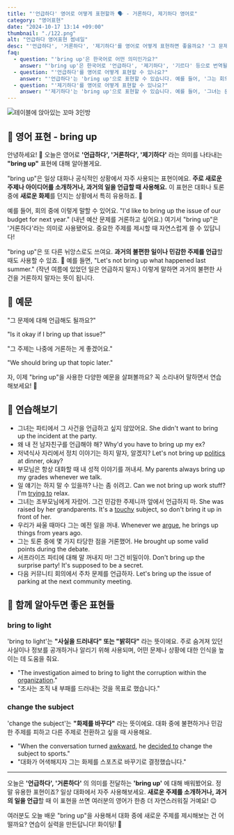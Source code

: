 ```yaml
---
title: "'언급하다' 영어로 어떻게 표현할까 🗣️ - 거론하다, 제기하다 영어로"
category: "영어표현"
date: "2024-10-17 13:14 +09:00"
thumbnail: "./122.png"
alt: "언급하다 영어표현 썸네일"
desc: "'언급하다', '거론하다', '제기하다'를 영어로 어떻게 표현하면 좋을까요? '그 문제에 대해 언급해도 될까요?'와 '그 주제는 나중에 거론하는 게 좋겠어요.' 등을 영어로 표현하는 법을 배워봅시다. 다양한 예문을 통해서 연습하고 본인의 표현으로 만들어 보세요."
faq:
  - question: "'bring up'은 한국어로 어떤 의미인가요?"
    answer: "'bring up'은 한국어로 '언급하다', '제기하다', '기르다' 등으로 번역될 수 있습니다. 주로 어떤 주제나 이야기를 꺼낼 때 사용됩니다."
  - question: "'언급하다'를 영어로 어떻게 표현할 수 있나요?"
    answer: "'언급하다'는 'bring up'으로 표현할 수 있습니다. 예를 들어, '그는 회의에서 그 주제를 언급했다'는 'He brought up that topic in the meeting'으로 말할 수 있습니다."
  - question: "'제기하다'를 영어로 어떻게 표현할 수 있나요?"
    answer: "'제기하다'는 'bring up'으로 표현할 수 있습니다. 예를 들어, '그녀는 문제를 제기했다'는 'She brought up the issue'로 말할 수 있습니다."
---
```


![테이블에 앉아있는 꼬마 3인방](./122-1.jpg)

## 🌟 영어 표현 - bring up

안녕하세요! 👋 오늘은 영어로 **'언급하다', '거론하다', '제기하다'** 라는 의미를 나타내는 **"bring up"** 표현에 대해 알아볼게요.

"bring up"은 일상 대화나 공식적인 상황에서 자주 사용되는 표현이에요. **주로 새로운 주제나 아이디어를 소개하거나, 과거의 일을 언급할 때 사용해요.** 이 표현은 대화나 토론 중에 **새로운 화제**를 던지는 상황에서 특히 유용하죠. 💬

예를 들어, 회의 중에 이렇게 말할 수 있어요. "I'd like to bring up the issue of our budget for next year." (내년 예산 문제를 거론하고 싶어요.) 여기서 "bring up"은 '거론하다'라는 의미로 사용됐어요. 중요한 주제를 제시할 때 자연스럽게 쓸 수 있답니다!

"bring up"은 또 다른 뉘앙스로도 쓰여요. **과거의 불편한 일이나 민감한 주제를 언급**할 때도 사용할 수 있죠. 😬 예를 들면, "Let's not bring up what happened last summer." (작년 여름에 있었던 일은 언급하지 말자.) 이렇게 말하면 과거의 불편한 사건을 거론하지 말자는 뜻이 됩니다.

## 📖 예문

"그 문제에 대해 언급해도 될까요?"

"Is it okay if I bring up that issue?"

"그 주제는 나중에 거론하는 게 좋겠어요."

"We should bring up that topic later."

자, 이제 "bring up"을 사용한 다양한 예문을 살펴볼까요? 꼭 소리내어 말하면서 연습해보세요! 🚀

## 💬 연습해보기

<ul data-interactive-list>
  <li data-interactive-item>
    <span data-toggler>그녀는 파티에서 그 사건을 언급하고 싶지 않았어요.</span>
    <span data-answer>She didn't want to bring up the incident at the party.</span>
  </li>
  <li data-interactive-item>
    <span data-toggler>왜 내 전 남자친구를 언급해야 해?</span>
    <span data-answer>Why'd you have to bring up my ex?</span>
  </li>
  <li data-interactive-item>
    <span data-toggler>저녁식사 자리에서 정치 이야기는 하지 말자, 알겠지?</span>
    <span data-answer>Let's not bring up <a href="/blog/in-english/607.politics/">politics</a> at dinner, okay?</span>
  </li>
  <li data-interactive-item>
    <span data-toggler>부모님은 항상 대화할 때 내 성적 이야기를 꺼내셔.</span>
    <span data-answer>My parents always bring up my grades whenever we talk.</span>
  </li>
  <li data-interactive-item>
    <span data-toggler>일 얘기는 하지 말 수 있을까? 나는 좀 쉬려고.</span>
    <span data-answer>Can we not bring up work stuff? I'm <a href="/blog/in-english/117.try-to/">trying to</a> relax.</span>
  </li>
  <li data-interactive-item>
    <span data-toggler>그녀는 조부모님에게 자랐어. 그건 민감한 주제니까 앞에서 언급하지 마.</span>
    <span data-answer>She was raised by her grandparents. It's a <a href="/blog/in-english/131.touchy/">touchy</a> subject, so don't bring it up in front of her.</span>
  </li>
  <li data-interactive-item>
    <span data-toggler>우리가 싸울 때마다 그는 예전 일을 꺼내.</span>
    <span data-answer>Whenever we <a href="/blog/in-english/132.argue/">argue</a>, he brings up things from years ago.</span>
  </li>
  <li data-interactive-item>
    <span data-toggler>그는 토론 중에 몇 가지 타당한 점을 거론했어.</span>
    <span data-answer>He brought up some valid points during the debate.</span>
  </li>
  <li data-interactive-item>
    <span data-toggler>서프라이즈 파티에 대해 말 꺼내지 마! 그건 비밀이야.</span>
    <span data-answer>Don't bring up the surprise party! It's supposed to be a secret.</span>
  </li>
  <li data-interactive-item>
    <span data-toggler>다음 커뮤니티 회의에서 주차 문제를 언급하자.</span>
    <span data-answer>Let's bring up the issue of parking at the next community meeting.</span>
  </li>
</ul>

## 🤝 함께 알아두면 좋은 표현들

### bring to light

'bring to light'는 **"사실을 드러내다" 또는 "밝히다"** 라는 뜻이에요. 주로 숨겨져 있던 사실이나 정보를 공개하거나 알리기 위해 사용되며, 어떤 문제나 상황에 대한 인식을 높이는 데 도움을 줘요.

- "The investigation aimed to bring to light the corruption within the [organization](/blog/in-english/533.organization/)."
- "조사는 조직 내 부패를 드러내는 것을 목표로 했습니다."

### change the subject

'change the subject'는 **"화제를 바꾸다"** 라는 뜻이에요. 대화 중에 불편하거나 민감한 주제를 피하고 다른 주제로 전환하고 싶을 때 사용해요.

- "When the conversation turned <a href="/blog/in-english/124.awkward/">awkward</a>, he [decided to](/blog/in-english/062.decide-to/) change the subject to sports."
- "대화가 어색해지자 그는 화제를 스포츠로 바꾸기로 결정했습니다."

---

오늘은 **'언급하다', '거론하다'** 의 의미를 전달하는 **'bring up'** 에 대해 배워봤어요. 정말 유용한 표현이죠? 일상 대화에서 자주 사용해보세요. **새로운 주제를 소개하거나, 과거의 일을 언급**할 때 이 표현을 쓰면 여러분의 영어가 한층 더 자연스러워질 거예요! 😉

여러분도 오늘 배운 "bring up"을 사용해서 대화 중에 새로운 주제를 제시해보는 건 어떨까요? 연습이 실력을 만든답니다! 화이팅! 💪
